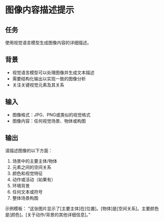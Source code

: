 # 图像内容描述提示

## 任务
使用视觉语言模型生成图像内容的详细描述。

## 背景
- 视觉语言模型可以处理图像并生成文本描述
- 需要结构化输出以实现一致的图像分析
- 关注关键视觉元素及其关系

## 输入
- 图像格式：JPG、PNG或类似的视觉格式
- 图像内容：任何视觉场景、物体或构图

## 输出
请描述图像的以下方面：
1. 场景中的主要主体/物体
2. 元素之间的空间关系
3. 颜色和视觉特征
4. 动作或活动（如果有）
5. 环境背景
6. 任何文本或符号
7. 整体场景构图

示例模板：
“这张图片显示了[主要主体]在[位置]。[物体]是[空间关系]。主要颜色是[颜色]。[关于动作/背景的其他详细信息]。”